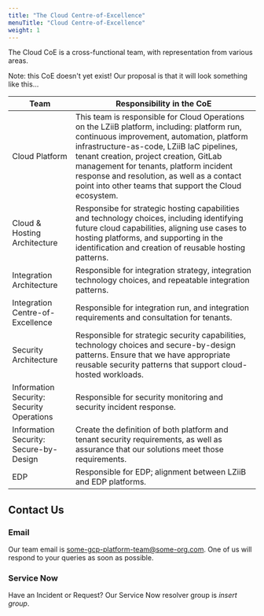 ```yaml
---
title: "The Cloud Centre-of-Excellence"
menuTitle: "Cloud Centre-of-Excellence"
weight: 1
---
```


The Cloud CoE is a cross-functional team, with representation from various areas.

Note: this CoE doesn't yet exist! Our proposal is that it will look something like this...

|Team|Responsibility in the CoE|
|----|-------------------------|
|Cloud Platform|This team is responsible for Cloud Operations on the LZiiB platform, including: platform run, continuous improvement, automation, platform infrastructure-as-code, LZiiB IaC pipelines, tenant creation, project creation, GitLab management for tenants, platform incident response and resolution, as well as a contact point into other teams that support the Cloud ecosystem.|
|Cloud &amp; Hosting Architecture|Responsibe for strategic hosting capabilities and technology choices, including identifying future cloud capabilities, aligning use cases to hosting platforms, and supporting in the identification and creation of reusable hosting patterns.|
|Integration Architecture|Responsible for integration strategy, integration technology choices, and repeatable integration patterns.|
|Integration Centre-of-Excellence|Responsible for integration run, and integration requirements and consultation for tenants.|
|Security Architecture|Responsible for strategic security capabilities, technology choices and secure-by-design patterns. Ensure that we have appropriate reusable security patterns that support cloud-hosted workloads.|
|Information Security: Security Operations|Responsible for security monitoring and security incident response.|
|Information Security: Secure-by-Design|Create the definition of both platform and tenant security requirements, as well as assurance that our solutions meet those requirements.|
|EDP|Responsible for EDP; alignment between LZiiB and EDP platforms.|

## Contact Us

### Email

Our team email is some-gcp-platform-team@some-org.com. One of us will respond to your queries as soon as possible.

### Service Now

Have an Incident or Request? Our Service Now resolver group is _insert group_.
